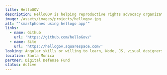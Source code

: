 ```yaml
---
title: HelloGOV
description: HelloGOV is helping reproductive rights advocacy organizations connect supporters to their state assembly and state senate representatives for call campaigns. The HelloGOV webapp generates a campaign shortlink that can be used in texts, social posts, and more.
image: /assets/images/projects/hellogov.jpg
alt: "'smartphones using hellogo app'"
links:
  - name: Github
    url: 'https://github.com/helloGov/'
  - name: Site
    url: 'https://hellogov.squarespace.com/'
looking: Angular skills or willing to learn, Node, JS, visual designers, dev-ops.
location: Santa Monica
partner: Digital Defense Fund
status: Active
---
```

